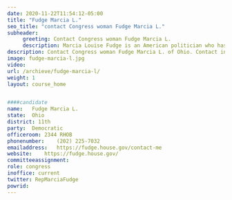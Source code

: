 ```yaml
---
date: 2020-11-22T11:54:12-05:00
title: "Fudge Marcia L."
seo_title: "contact Congress woman Fudge Marcia L."
subheader:
     greeting: Contact Congress woman Fudge Marcia L. 
     description: Marcia Louise Fudge is an American politician who has been the U.S. Representative for Ohio's 11th congressional district since 2008. A member of the Democratic Party, she won the 2008 special election uncontested, succeeding Stephanie Tubbs Jones who died in office.
description: Contact Congress woman Fudge Marcia L. of Ohio. Contact information for Fudge Marcia L. includes email address, phone number, and mailing address.
image: fudge-marcia-l.jpg
video: 
url: /archieve/fudge-marcia-l/
weight: 1
layout: course_home


####candidate
name:	Fudge Marcia L.
state:	Ohio
district: 11th
party:	Democratic
officeroom:	2344 RHOB
phonenumber:	(202) 225-7032
emailaddress:	https://fudge.house.gov/contact-me
website:	https://fudge.house.gov/
committeeassignment: 
role: congress
inoffice: current
twitter: RepMarciaFudge
powrid: 
---
```


